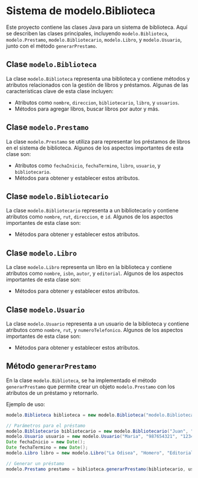 # Sistema de modelo.Biblioteca

Este proyecto contiene las clases Java para un sistema de biblioteca. Aquí se describen las clases principales, incluyendo `modelo.Biblioteca`, `modelo.Prestamo`, `modelo.Bibliotecario`, `modelo.Libro`, y `modelo.Usuario`, junto con el método `generarPrestamo`.

## Clase `modelo.Biblioteca`

La clase `modelo.Biblioteca` representa una biblioteca y contiene métodos y atributos relacionados con la gestión de libros y préstamos. Algunas de las características clave de esta clase incluyen:

- Atributos como `nombre`, `direccion`, `bibliotecario`, `libro`, y `usuarios`.
- Métodos para agregar libros, buscar libros por autor y más.

## Clase `modelo.Prestamo`

La clase `modelo.Prestamo` se utiliza para representar los préstamos de libros en el sistema de biblioteca. Algunos de los aspectos importantes de esta clase son:

- Atributos como `fechaInicio`, `fechaTermino`, `libro`, `usuario`, y `bibliotecario`.
- Métodos para obtener y establecer estos atributos.

## Clase `modelo.Bibliotecario`

La clase `modelo.Bibliotecario` representa a un bibliotecario y contiene atributos como `nombre`, `rut`, `direccion`, e `id`. Algunos de los aspectos importantes de esta clase son:

- Métodos para obtener y establecer estos atributos.

## Clase `modelo.Libro`

La clase `modelo.Libro` representa un libro en la biblioteca y contiene atributos como `nombre`, `isbn`, `autor`, y `editorial`. Algunos de los aspectos importantes de esta clase son:

- Métodos para obtener y establecer estos atributos.

## Clase `modelo.Usuario`

La clase `modelo.Usuario` representa a un usuario de la biblioteca y contiene atributos como `nombre`, `rut`, y `numeroTelefonico`. Algunos de los aspectos importantes de esta clase son:

- Métodos para obtener y establecer estos atributos.

## Método `generarPrestamo`

En la clase `modelo.Biblioteca`, se ha implementado el método `generarPrestamo` que permite crear un objeto `modelo.Prestamo` con los atributos de un préstamo y retornarlo.

Ejemplo de uso:

```java
modelo.Biblioteca biblioteca = new modelo.Biblioteca("modelo.Biblioteca Central", "Calle Principal");

// Parámetros para el préstamo
modelo.Bibliotecario bibliotecario = new modelo.Bibliotecario("Juan", "123456789", "Calle modelo.Biblioteca", 1);
modelo.Usuario usuario = new modelo.Usuario("Maria", "987654321", "1234567890");
Date fechaInicio = new Date();
Date fechaTermino = new Date();
modelo.Libro libro = new modelo.Libro("La Odisea", "Homero", "Editorial XYZ", "1234567890");

// Generar un préstamo
modelo.Prestamo prestamo = biblioteca.generarPrestamo(bibliotecario, usuario, fechaInicio, fechaTermino, libro);

